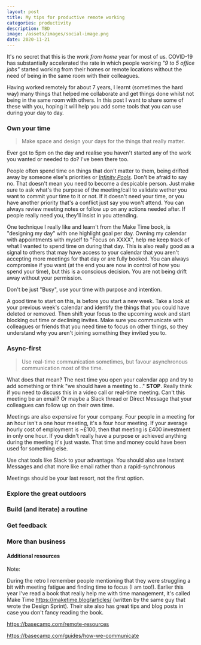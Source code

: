 ```yaml
---
layout: post
title: My tips for productive remote working
categories: productivity
description: TBD
image: /assets/images/social-image.png
date: 2020-11-21
---
```


It's no secret that this is the _work from home_ year for most of us. COVID-19 has substantially accelerated the rate in which people working _"9 to 5 office jobs"_ started working from their homes or remote locations without the need of being in the same room with their colleagues.

Having worked remotely for about 7 years, I learnt (sometimes the hard way) many things that helped me collaborate and get things done whilst not being in the same room with others. In this post I want to share some of these with you, hoping it will help you add some tools that you can use during your day to day.

### Own your time

> Make space and design your days for the things that really matter.

Ever got to 5pm on the day and realise you haven't started any of the work you wanted or needed to do? I've been there too.

People often spend time on things that don't matter to them, being drifted away by someone else's priorities or [_Infinity Pools_](https://medium.com/make-time/distractions-are-a-nuisance-but-infinity-pools-are-the-real-problem-e84122d62c0c). Don't be afraid to say no. That doesn't mean you need to become a despicable person. Just make sure to ask what's the purpose of the meeting/call to validate wether you want to commit your time to it or not. If it doesn't need your time, or you have another priority that's a conflict just say you won't attend. You can always review meeting notes or follow up on any actions needed after. If people really need you, they'll insist in you attending.

One technique I really like and learn't from the Make Time book, is "designing my day" with one highlight goal per day. Owning my calendar with appointments with myself to "Focus on XXXX", help me keep track of what I wanted to spend time on during that day. This is also really good as a signal to others that may have access to your calendar that you aren't accepting more meetings for that day or are fully booked. You can always compromise if you want (at the end you are now in control of how you spend your time), but this is a conscious decision. You are not being drift away without your permission.

Don't be just "Busy", use your time with purpose and intention.

A good time to start on this, is before you start a new week. Take a look at your previous week's calendar and identify the things that you could have deleted or removed. Then shift your focus to the upcoming week and start blocking out time or declining invites. Make sure you communicate with colleagues or friends that you need time to focus on other things, so they understand why you aren't joining something they invited you to.

### Async-first

> Use real-time communication sometimes, but favour asynchronous communication most of the time.

What does that mean? The next time you open your calendar app and try to add something or think "we should have a meeting to..." **STOP**. Really think if you need to discuss this in a video call or real-time meeting. Can't this meeting be an email? Or maybe a Slack thread or Direct Message that your colleagues can follow up on their own time. 

Meetings are also expensive for your company. Four people in a meeting for an hour isn't a one hour meeting, it's a four hour meeting. If your average hourly cost of employment is ~£100, then that meeting is £400 investment in only one hour. If you didn't really have a purpose or achieved anything during the meeting it's just waste. That time and money could have been used for something else.

Use chat tools like Slack to your advantage. You should also use Instant Messages and chat more like email rather than a rapid-synchronous 

Meetings should be your last resort, not the first option.

### Explore the great outdoors

### Build (and iterate) a routine

### Get feedback

### More than business

#### Additional resources

Note:


During the retro I remember people mentioning that they were struggling a bit with meeting fatigue and finding time to focus (I am too!). Earlier this year I've read a book that really help me with time management, it's called Make Time https://maketime.blog/articles/ (written by the same guy that wrote the Design Sprint). Their site also has great tips and blog posts in case you don't fancy reading the book.


https://basecamp.com/remote-resources

https://basecamp.com/guides/how-we-communicate